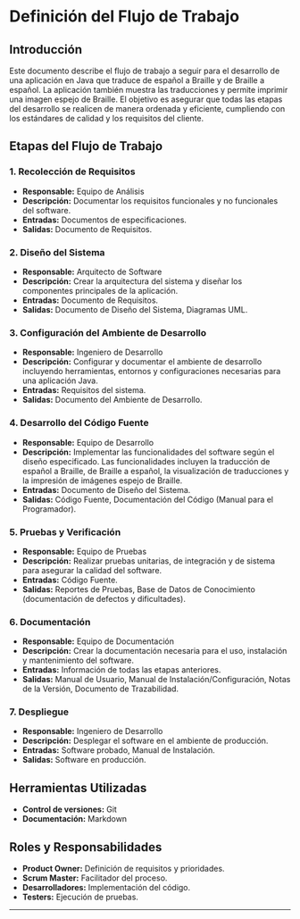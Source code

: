 # Definición del Flujo de Trabajo

## Introducción
Este documento describe el flujo de trabajo a seguir para el desarrollo de una aplicación en Java que traduce de español a Braille y de Braille a español. La aplicación también muestra las traducciones y permite imprimir una imagen espejo de Braille. El objetivo es asegurar que todas las etapas del desarrollo se realicen de manera ordenada y eficiente, cumpliendo con los estándares de calidad y los requisitos del cliente.

## Etapas del Flujo de Trabajo

### 1. Recolección de Requisitos
- **Responsable:** Equipo de Análisis
- **Descripción:** Documentar los requisitos funcionales y no funcionales del software.
- **Entradas:** Documentos de especificaciones.
- **Salidas:** Documento de Requisitos.

### 2. Diseño del Sistema
- **Responsable:** Arquitecto de Software
- **Descripción:** Crear la arquitectura del sistema y diseñar los componentes principales de la aplicación.
- **Entradas:** Documento de Requisitos.
- **Salidas:** Documento de Diseño del Sistema, Diagramas UML.

### 3. Configuración del Ambiente de Desarrollo
- **Responsable:** Ingeniero de Desarrollo
- **Descripción:** Configurar y documentar el ambiente de desarrollo incluyendo herramientas, entornos y configuraciones necesarias para una aplicación Java.
- **Entradas:** Requisitos del sistema.
- **Salidas:** Documento del Ambiente de Desarrollo.

### 4. Desarrollo del Código Fuente
- **Responsable:** Equipo de Desarrollo
- **Descripción:** Implementar las funcionalidades del software según el diseño especificado. Las funcionalidades incluyen la traducción de español a Braille, de Braille a español, la visualización de traducciones y la impresión de imágenes espejo de Braille.
- **Entradas:** Documento de Diseño del Sistema.
- **Salidas:** Código Fuente, Documentación del Código (Manual para el Programador).

### 5. Pruebas y Verificación
- **Responsable:** Equipo de Pruebas
- **Descripción:** Realizar pruebas unitarias, de integración y de sistema para asegurar la calidad del software.
- **Entradas:** Código Fuente.
- **Salidas:** Reportes de Pruebas, Base de Datos de Conocimiento (documentación de defectos y dificultades).

### 6. Documentación
- **Responsable:** Equipo de Documentación
- **Descripción:** Crear la documentación necesaria para el uso, instalación y mantenimiento del software.
- **Entradas:** Información de todas las etapas anteriores.
- **Salidas:** Manual de Usuario, Manual de Instalación/Configuración, Notas de la Versión, Documento de Trazabilidad.

### 7. Despliegue
- **Responsable:** Ingeniero de Desarrollo
- **Descripción:** Desplegar el software en el ambiente de producción.
- **Entradas:** Software probado, Manual de Instalación.
- **Salidas:** Software en producción.


## Herramientas Utilizadas
- **Control de versiones:** Git
- **Documentación:** Markdown

## Roles y Responsabilidades
- **Product Owner:** Definición de requisitos y prioridades.
- **Scrum Master:** Facilitador del proceso.
- **Desarrolladores:** Implementación del código.
- **Testers:** Ejecución de pruebas.

---

